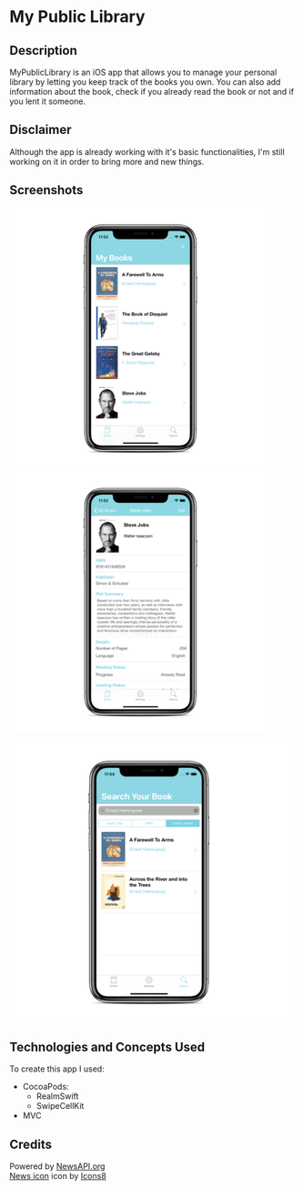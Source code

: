 # My Public Library

## Description
MyPublicLibrary is an iOS app that allows you to manage your personal library by letting you keep track of the books you own. You can also add information about the book, check if you already read the book or not and if you lent it someone. 

## Disclaimer
Although the app is already working with it's basic functionalities, I'm still working on it in order to bring more and new things.  

## Screenshots

<p float="middle">
 <img src="https://github.com/DavidRFerreira/MyPersonalLibrary_iOSApp/blob/master/Screenshots/screen1.png" width="460" height="460"> 
  <img src="https://github.com/DavidRFerreira/MyPersonalLibrary_iOSApp/blob/master/Screenshots/screen2.png" width="460" height="460">
</p>

<img src="https://github.com/DavidRFerreira/MyPersonalLibrary_iOSApp/blob/master/Screenshots/screen3.png" width="490" height="490">


## Technologies and Concepts Used
To create this app I used: 
- CocoaPods: 
  - RealmSwift
  - SwipeCellKit
- MVC

## Credits
Powered by [NewsAPI.org](https://newsapi.org/)<br />
[News icon](https://icons8.com/icons/set/news) icon by [Icons8](https://icons8.com/)<br />

